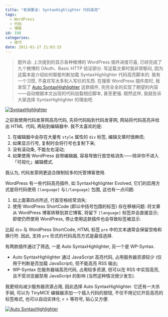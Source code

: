 ```yaml
---
title: "老调重谈: SyntaxHighlighter 代码高亮"
tags:
  - WordPress
  - 代码
  - 博客
id: 330
categories:
  - 技巧
date: 2011-01-27 21:03:15
---
```


> 题外话: 上次提到的显示各种微博的 WordPress 插件进度可喜, 已经完成了九个微博的 OAuth、Basic HTTP 验证部分.
写这篇文章时我非常郁闷, 因为这篇本是介绍如何智能判断加载 SyntaxHighlighter 代码高亮脚本的. 我有一个习惯, 不喜欢写太多别人写烂的东西. 在搜索 WordPress 插件库时, 我发现了 [Auto SyntaxHighlighter](http://www.akii.org/auto-syntaxhighlighter.html) 这款插件, 完完全全的实现了期望的内容——自动根据本文出现的代码加载相应脚本, 甚至更强. 既然这样, 我就告诉大家选择 SyntaxHighlighter 的理由吧.

[![SyntaxHighlighter](//beamnote-img.oss-cn-shanghai.aliyuncs.com/2011/syntaxhighlighter.jpg)](//beamnote-img.oss-cn-shanghai.aliyuncs.com/2011/syntaxhighlighter.jpg)<!-- more -->

之前我使用代码发芽网高亮代码, 先将代码贴到代码发芽网, 网站将代码高亮并给出 HTML  代码, 再贴到编辑器中. 我不太喜欢的是:

1. 在编辑器中会存在大量有 `style` 属性的 `div` 标签, 编辑文章时很麻烦;
2. 如果显示行号, 复制时会将行号也复制下来;
3. 没有滚动条, 不能左右滚动;
4. 如果使用 WordPress 自带编辑器, 容易导致行首空格消失——除非你不进入「可视化」编辑模式.

我认为, 代码发芽网更适合限制较多的托管博客使用.

WordPress 有一些代码高亮插件, 如 SyntaxHighlighter Evolved, 它们的启用方式是将代码使用 `[language]` 与`[/language]` 包围, 这也有一点问题:

1. 如上面第四点所述, 行首空格经常消失;
2. 使用 WordPress ShortCode (即以中括号包围的标签) 存在移植问题: 将文章从 WordPress 博客转移到其它博客, 将留下 `[language]` 标签并会直接显示; 即使仍然使用 WordPress, 停止使用这款插件也会导致标签被显示.

比起 `div` 与 WordPress ShortCode, HTML 标签 `pre` 中的文本通常会保留空格和换行符. 因此, 支持 `pre` 形式的代码高亮方式是最佳选择.

有两款插件通过了筛选, 一是 Auto SyntaxHighlighter, 另一个是 WP-Syntax.

* Auto SyntaxHighlighter 通过 JavaScript 高亮代码, 占用服务器资源较少 (仅用于判断是否加载 JavaScript), 但不能高亮 RSS 输出;
* WP-Syntax 在服务器端高亮代码, 占用较多资源, 但可以在 RSS 中实现高亮, 且不受浏览器禁用 JavaScript 的影响 (当然这种情况很少发生).

我更倾向减少服务器资源占用, 因此选择 Auto SyntaxHighlighter. 它还有一大杀手锏, 可以为 TinyMCE 编辑器添加一个插入代码的按钮, 不仅不用记忆开启高亮的标签格式, 也可以自动实体化 < > 等符号, 贴心又方便.

[![Auto SyntaxHighlighter](//beamnote-img.oss-cn-shanghai.aliyuncs.com/2011/auto-syntaxhighlighter.jpg)](//beamnote-img.oss-cn-shanghai.aliyuncs.com/2011/auto-syntaxhighlighter.jpg)
